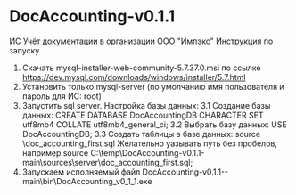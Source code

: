 # DocAccounting-v0.1.1
ИС Учёт документации в организации ООО "Импэкс"
Инструкция по запуску
1. Скачать mysql-installer-web-community-5.7.37.0.msi по ссылке
https://dev.mysql.com/downloads/windows/installer/5.7.html
2. Установить только mysql-server (по умолчанию имя пользователя и пароль для ИС: root)
3. Запустить sql server. Настройка базы данных:
	3.1 Создание базы данных: CREATE DATABASE DocAccountingDB CHARACTER SET utf8mb4 COLLATE utf8mb4_general_ci;
	3.2 Выбрать базу данных: USE DocAccountingDB;
	3.3 Создать таблицы в базе данных: source <path to sql file>\doc_accounting_first.sql
  Желательно уазывать путь без пробелов, например source C:\temp\DocAccounting-v0.1.1-main\sources\server\doc_accounting_first.sql;
4. Запускаем исполняемый файл DocAccounting-v0.1.1--main\bin\DocAccounting_v0_1_1.exe
